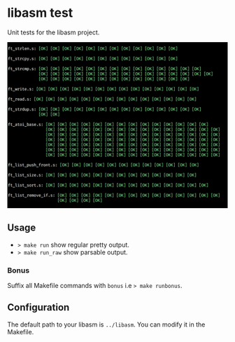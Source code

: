 # libasm test

Unit tests for the libasm project.

![example\_screenshot](./screenshot.png)

## Usage

- `> make run` show regular pretty output.
- `> make run_raw` show parsable output.

### Bonus

Suffix all Makefile commands with `bonus` i.e `> make runbonus`.

## Configuration

The default path to your libasm is `../libasm`. You can modify it in the Makefile.
